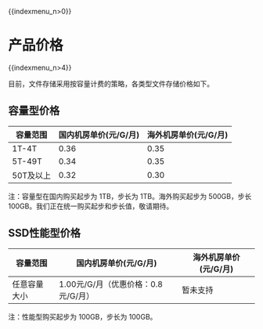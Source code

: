 {{indexmenu_n>0}}



# 产品价格

{{indexmenu_n>4}}

目前，文件存储采用按容量计费的策略，各类型文件存储价格如下。

## 容量型价格

| 容量范围   | 国内机房单价(元/G/月) |海外机房单价(元/G/月) |
| ------ | ------------- |------------- |
| 1T-4T  | 0.36          |0.35          |
| 5T-49T | 0.34          |0.35          |
| 50T及以上 | 0.32          |0.30        |

注：容量型在国内购买起步为 1TB，步长为 1TB。海外购买起步为 500GB，步长 100GB。我们正在统一购买起步和步长值，敬请期待。

## SSD性能型价格

| 容量范围   | 国内机房单价(元/G/月)            |海外机房单价(元/G/月)    |
| ------ | ------------------------ |-------------- |
| 任意容量大小 | 1.00元/G/月（优惠价格：0.8元/G/月） |暂未支持  |

注：性能型购买起步为 100GB，步长为 100GB。
